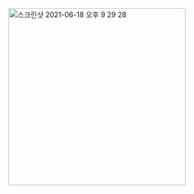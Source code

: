 <img width="352" alt="스크린샷 2021-06-18 오후 9 29 28" src="https://user-images.githubusercontent.com/74492426/122561019-4493ef80-d07c-11eb-9e62-850f9b6a9af7.png">
